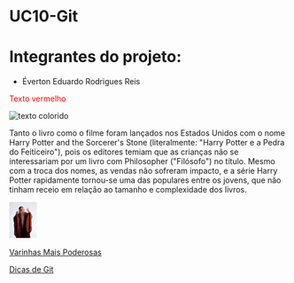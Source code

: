 # UC10-Git

<h1>Integrantes do projeto:</h1>

- Éverton Eduardo Rodrigues Reis


<font color="red">Texto vermelho</font>



![texto colorido](url-da-imagem)


<p>
  Tanto o livro como o filme foram lançados nos Estados Unidos com o nome Harry Potter and the Sorcerer's Stone (literalmente: "Harry Potter e a Pedra do Feiticeiro"), pois os editores temiam que as crianças não se interessariam por um livro com Philosopher ("Filósofo") no título. Mesmo com a troca dos nomes, as vendas não sofreram impacto, e a série Harry Potter rapidamente tornou-se uma das populares entre os jovens, que não tinham receio em relação ao tamanho e complexidade dos livros.
</p>

<img src="./images.webp" style="width:50px;height:auto">

<a href= "https://cinema.maplehorst.com/harry-potter-15-most-powerful-wands">Varinhas Mais Poderosas </a>


<a href= "https://docs.github.com/pt/get-started/writing-on-github/getting-started-with-writing-and-formatting-on-github/basic-writing-and-formatting-syntax" > Dicas de Git </a>


